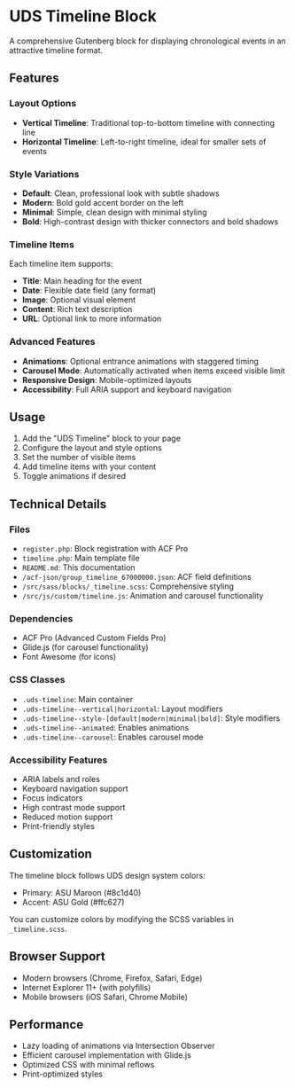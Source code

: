 # UDS Timeline Block

A comprehensive Gutenberg block for displaying chronological events in an attractive timeline format.

## Features

### Layout Options
- **Vertical Timeline**: Traditional top-to-bottom timeline with connecting line
- **Horizontal Timeline**: Left-to-right timeline, ideal for smaller sets of events

### Style Variations
- **Default**: Clean, professional look with subtle shadows
- **Modern**: Bold gold accent border on the left
- **Minimal**: Simple, clean design with minimal styling
- **Bold**: High-contrast design with thicker connectors and bold shadows

### Timeline Items
Each timeline item supports:
- **Title**: Main heading for the event
- **Date**: Flexible date field (any format)
- **Image**: Optional visual element
- **Content**: Rich text description
- **URL**: Optional link to more information

### Advanced Features
- **Animations**: Optional entrance animations with staggered timing
- **Carousel Mode**: Automatically activated when items exceed visible limit
- **Responsive Design**: Mobile-optimized layouts
- **Accessibility**: Full ARIA support and keyboard navigation

## Usage

1. Add the "UDS Timeline" block to your page
2. Configure the layout and style options
3. Set the number of visible items
4. Add timeline items with your content
5. Toggle animations if desired

## Technical Details

### Files
- `register.php`: Block registration with ACF Pro
- `timeline.php`: Main template file
- `README.md`: This documentation
- `/acf-json/group_timeline_67000000.json`: ACF field definitions
- `/src/sass/blocks/_timeline.scss`: Comprehensive styling
- `/src/js/custom/timeline.js`: Animation and carousel functionality

### Dependencies
- ACF Pro (Advanced Custom Fields Pro)
- Glide.js (for carousel functionality)
- Font Awesome (for icons)

### CSS Classes
- `.uds-timeline`: Main container
- `.uds-timeline--vertical|horizontal`: Layout modifiers
- `.uds-timeline--style-[default|modern|minimal|bold]`: Style modifiers
- `.uds-timeline--animated`: Enables animations
- `.uds-timeline--carousel`: Enables carousel mode

### Accessibility Features
- ARIA labels and roles
- Keyboard navigation support
- Focus indicators
- High contrast mode support
- Reduced motion support
- Print-friendly styles

## Customization

The timeline block follows UDS design system colors:
- Primary: ASU Maroon (#8c1d40)
- Accent: ASU Gold (#ffc627)

You can customize colors by modifying the SCSS variables in `_timeline.scss`.

## Browser Support

- Modern browsers (Chrome, Firefox, Safari, Edge)
- Internet Explorer 11+ (with polyfills)
- Mobile browsers (iOS Safari, Chrome Mobile)

## Performance

- Lazy loading of animations via Intersection Observer
- Efficient carousel implementation with Glide.js
- Optimized CSS with minimal reflows
- Print-optimized styles